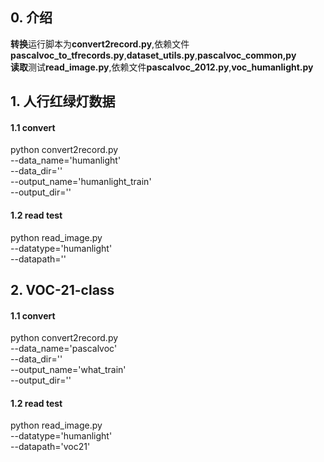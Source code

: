 ## 0. 介绍

**转换**运行脚本为**convert2record.py**,依赖文件**pascalvoc\_to\_tfrecords.py**,**dataset\_utils.py**,**pascalvoc\_common,py**  
**读取**测试**read_image.py**,依赖文件**pascalvoc\_2012.py**,**voc\_humanlight.py**

## 1. 人行红绿灯数据
#### 1.1 convert
python convert2record.py \
    --data_name='humanlight' \
    --data_dir='' \
    --output_name='humanlight_train' \
    --output_dir=''
#### 1.2 read test
python read_image.py \
    --datatype='humanlight' \
    --datapath=''

## 2. VOC-21-class
#### 1.1 convert
python convert2record.py \
    --data_name='pascalvoc' \
    --data_dir='' \
    --output_name='what_train' \
    --output_dir=''
#### 1.2 read test
python read_image.py \
    --datatype='humanlight' \
    --datapath='voc21'
